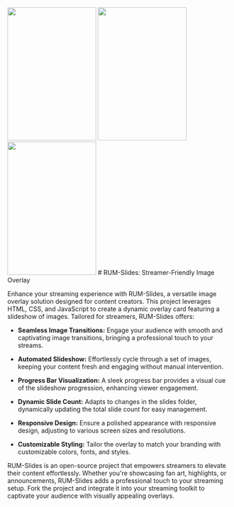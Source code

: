 <img width="200" height="300" src="https://github.com/tinyplayerss/RUM-Slides/assets/123846642/f474cb04-5d16-45c4-a588-826c77fd199b">
<img width="200" height="300" src="https://github.com/tinyplayerss/RUM-Slides/assets/123846642/07576b0b-3146-4e39-9a8b-9d06eb607bae">
<img width="200" height="300" src="https://github.com/tinyplayerss/RUM-Slides/assets/123846642/ce0a5478-1cc5-4f09-ac33-36c7e47bdba4">
# RUM-Slides: Streamer-Friendly Image Overlay

Enhance your streaming experience with RUM-Slides, a versatile image overlay solution designed for content creators. This project leverages HTML, CSS, and JavaScript to create a dynamic overlay card featuring a slideshow of images. Tailored for streamers, RUM-Slides offers:

- **Seamless Image Transitions:** Engage your audience with smooth and captivating image transitions, bringing a professional touch to your streams.

- **Automated Slideshow:** Effortlessly cycle through a set of images, keeping your content fresh and engaging without manual intervention.

- **Progress Bar Visualization:** A sleek progress bar provides a visual cue of the slideshow progression, enhancing viewer engagement.

- **Dynamic Slide Count:** Adapts to changes in the slides folder, dynamically updating the total slide count for easy management.

- **Responsive Design:** Ensure a polished appearance with responsive design, adjusting to various screen sizes and resolutions.

- **Customizable Styling:** Tailor the overlay to match your branding with customizable colors, fonts, and styles.

RUM-Slides is an open-source project that empowers streamers to elevate their content effortlessly. Whether you're showcasing fan art, highlights, or announcements, RUM-Slides adds a professional touch to your streaming setup. Fork the project and integrate it into your streaming toolkit to captivate your audience with visually appealing overlays.


